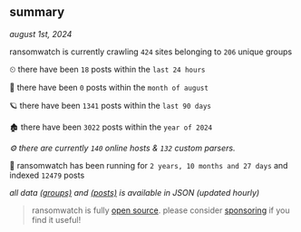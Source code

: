 
## summary
_august 1st, 2024_

ransomwatch is currently crawling `424` sites belonging to `206` unique groups

⏲ there have been `18` posts within the `last 24 hours`

🦈 there have been `0` posts within the `month of august`

🪐 there have been `1341` posts within the `last 90 days`

🏚 there have been `3022` posts within the `year of 2024`

_⚙️ there are currently `140` online hosts & `132` custom parsers._

🦕 ransomwatch has been running for `2 years, 10 months and 27 days` and indexed `12479` posts

_all data  [(groups)](http://ransomwhat.telemetry.ltd/groups) and [(posts)](http://ransomwhat.telemetry.ltd/posts) is available in JSON (updated hourly)_

> ransomwatch is fully [open source](https://github.com/joshhighet/ransomwatch#ransomwatch--). please consider [sponsoring](https://github.com/sponsors/joshhighet) if you find it useful!
